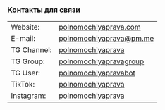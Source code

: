 <!-- [В начало](/docs/index.md) -->

### Контакты для связи

|||
|:-----|:-----|
|Website:|[polnomochiyaprava.com](http://polnomochiyaprava.com)|
|E-mail:|[polnomochiyaprava@pm.me](mailto:polnomochiya.prava@pm.me)|
|TG Channel:|[polnomochiyaprava](https://t.me/polnomochiyaprava)|
|TG Group:|[polnomochiyapravagroup](https://t.me/polnomochiyapravagroup)|
|TG User:|[polnomochiyapravabot](https://t.me/polnomochiyapravabot)|
|TikTok:|[polnomochiyaprava](https://tiktok.com/@polnomochiyaprava)|
|Instagram:|[polnomochiyaprava](https://instagram.com/polnomochiyaprava)|
